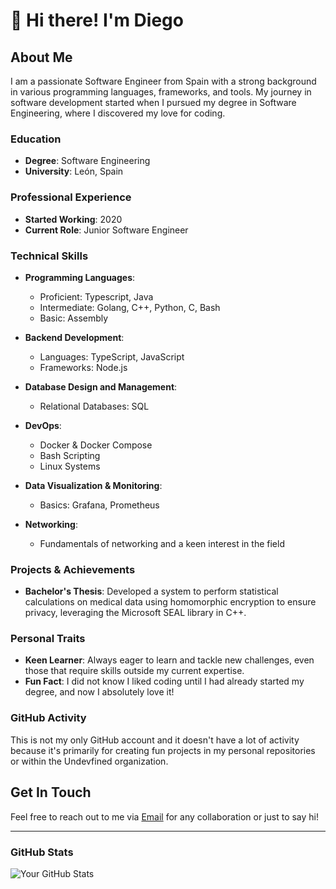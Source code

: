 # 👋 Hi there! I'm Diego

## About Me

I am a passionate Software Engineer from Spain with a strong background in various programming languages, frameworks, and tools. My journey in software development started when I pursued my degree in Software Engineering, where I discovered my love for coding.

### Education

- **Degree**: Software Engineering
- **University**: León, Spain

### Professional Experience

- **Started Working**: 2020
- **Current Role**: Junior Software Engineer

### Technical Skills

- **Programming Languages**: 
  - Proficient: Typescript, Java
  - Intermediate: Golang, C++, Python, C, Bash
  - Basic: Assembly
  
- **Backend Development**: 
  - Languages: TypeScript, JavaScript
  - Frameworks: Node.js
  
- **Database Design and Management**: 
  - Relational Databases: SQL
  
- **DevOps**: 
  - Docker & Docker Compose
  - Bash Scripting
  - Linux Systems
  
- **Data Visualization & Monitoring**: 
  - Basics: Grafana, Prometheus
  
- **Networking**: 
  - Fundamentals of networking and a keen interest in the field

### Projects & Achievements

- **Bachelor's Thesis**: Developed a system to perform statistical calculations on medical data using homomorphic encryption to ensure privacy, leveraging the Microsoft SEAL library in C++.

### Personal Traits

- **Keen Learner**: Always eager to learn and tackle new challenges, even those that require skills outside my current expertise.
- **Fun Fact**: I did not know I liked coding until I had already started my degree, and now I absolutely love it!

### GitHub Activity

This is not my only GitHub account and it doesn't have a lot of activity because it's primarily for creating fun projects in my personal repositories or within the Undevfined organization.

## Get In Touch

Feel free to reach out to me via [Email](mailto:diego.undevfined@gmail.com) for any collaboration or just to say hi!

---

### GitHub Stats

![Your GitHub Stats](https://github-readme-stats.vercel.app/api?username=diegoundevfined&show_icons=true&theme=radical)
